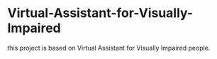 # Virtual-Assistant-for-Visually-Impaired
this project is based on Virtual Assistant for Visually Impaired people.
